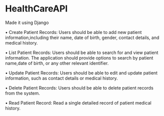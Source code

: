 # HealthCareAPI
Made it using Django

• Create Patient Records: 
Users should be able to add new patient information,including their name, date of birth, gender, contact details, and medical history.  

• List Patient Records: 
Users should be able to search for and view patient information. The application should provide options to search by patient name,date of birth, or any other relevant identifier. 

• Update Patient Records: Users should be able to edit and update patient information, such as contact details or medical history.

• Delete Patient Records: Users should be able to delete patient records from the system.

• Read Patient Record: Read a single detailed record of patient medical history.
